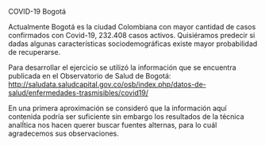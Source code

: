 COVID-19 Bogotá

Actualmente Bogotá es la ciudad Colombiana con mayor cantidad de casos confirmados con Covid-19, 232.408 casos activos. 
Quisiéramos predecir si dadas algunas características sociodemográficas existe mayor probabilidad de recuperarse.

Para desarrollar el ejercicio se utilizó la información que se encuentra publicada en el Observatorio de Salud de Bogotá:
 http://saludata.saludcapital.gov.co/osb/index.php/datos-de-salud/enfermedades-trasmisibles/covid19/

En una primera aproximación se consideró que la información aquí contenida podría ser suficiente sin embargo los resultados de
la técnica analÍtica nos hacen querer buscar fuentes alternas, para lo cuál agradecemos sus observaciones.



